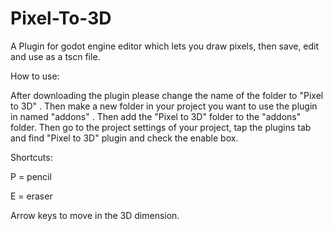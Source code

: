 # Pixel-To-3D
A Plugin for godot engine editor which lets you draw pixels, then save, edit and use as a tscn file.

How to use:

  After downloading the plugin please change the name of the folder to "Pixel to 3D" . Then make a new folder in your project you want to use the plugin in named "addons" . Then add the "Pixel to 3D" folder to the "addons" folder. Then go to the project settings of your project, tap the plugins tab and find "Pixel to 3D" plugin and check the enable box.
 
Shortcuts:

  P = pencil
  
  E = eraser

  Arrow keys to move in the 3D dimension.
